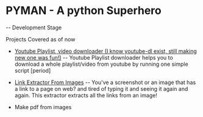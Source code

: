 # PYMAN - A python Superhero
-- Development Stage

Projects Covered as of now
- [Youtube Playlist, video downloader (I know youtube-dl exist, still 
making new one was fun!)](https://github.com/aditya98ak/pyman/blob/master/Scripts/ytPlDl.py)
-- Youtube Playlist downloader helps you to download a whole playlist/video from youtube by running one simple script [period]

- [Link Extractor From Images](https://github.com/aditya98ak/pyman/blob/master/Scripts/extractLinksFromImages.py)
-- You've a screenshot or an image that has a link to a page on web? and tired of typing it and seeing it again and again. This extractor extracts all the links from an image!

- Make pdf from images
